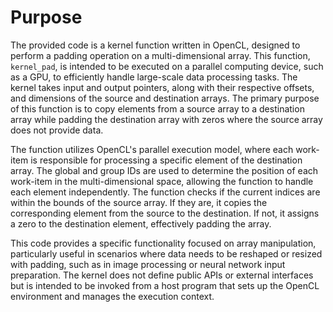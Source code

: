 # Purpose
The provided code is a kernel function written in OpenCL, designed to perform a padding operation on a multi-dimensional array. This function, `kernel_pad`, is intended to be executed on a parallel computing device, such as a GPU, to efficiently handle large-scale data processing tasks. The kernel takes input and output pointers, along with their respective offsets, and dimensions of the source and destination arrays. The primary purpose of this function is to copy elements from a source array to a destination array while padding the destination array with zeros where the source array does not provide data.

The function utilizes OpenCL's parallel execution model, where each work-item is responsible for processing a specific element of the destination array. The global and group IDs are used to determine the position of each work-item in the multi-dimensional space, allowing the function to handle each element independently. The function checks if the current indices are within the bounds of the source array. If they are, it copies the corresponding element from the source to the destination. If not, it assigns a zero to the destination element, effectively padding the array.

This code provides a specific functionality focused on array manipulation, particularly useful in scenarios where data needs to be reshaped or resized with padding, such as in image processing or neural network input preparation. The kernel does not define public APIs or external interfaces but is intended to be invoked from a host program that sets up the OpenCL environment and manages the execution context.
